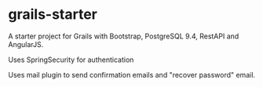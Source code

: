 # grails-starter
A starter project for Grails with Bootstrap, PostgreSQL 9.4, RestAPI and AngularJS.

Uses SpringSecurity for authentication

Uses mail plugin to send confirmation emails and "recover password" email.
